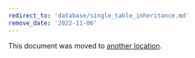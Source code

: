 ```yaml
---
redirect_to: 'database/single_table_inheritance.md'
remove_date: '2022-11-06'
---
```


This document was moved to [another location](database/single_table_inheritance.md).

<!-- This redirect file can be deleted after <2022-11-06>. -->
<!-- Redirects that point to other docs in the same project expire in three months. -->
<!-- Redirects that point to docs in a different project or site (for example, link is not relative and starts with `https:`) expire in one year. -->
<!-- Before deletion, see: https://docs.gitlab.com/ee/development/documentation/redirects.html -->
